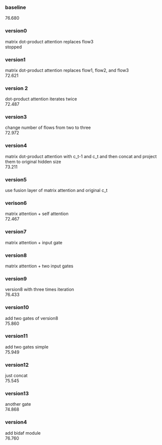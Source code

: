 ### baseline  

76.680

### version0  

matrix dot-product attention replaces flow3   
stopped    

### version1

matrix dot-product attention replaces flow1, flow2, and flow3  
72.621   

### version 2

dot-product attention iterates twice  
72.487  

### version3  

change number of flows from two to three  
72.972  

### version4

matrix dot-product attention with c_t-1 and c_t and then concat and project them to original hidden size  
73.211  

### version5  

use fusion layer of matrix attention and original c_t

### verison6

matrix attention + self attention   
72.467  

### version7

matrix attention + input gate

### version8  

matrix attention + two input gates

### version9

version8 with three times iteration  
76.433  

### version10

add two gates of version8  
75.860  

### version11

add two gates simple  
75.949

### version12

just concat  
75.545  

### version13 

another gate    
74.868  

### version4

add bidaf module   
76.760  